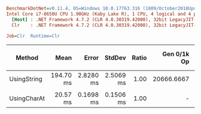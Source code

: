 ``` ini

BenchmarkDotNet=v0.11.4, OS=Windows 10.0.17763.316 (1809/October2018Update/Redstone5)
Intel Core i7-8650U CPU 1.90GHz (Kaby Lake R), 1 CPU, 4 logical and 4 physical cores
  [Host] : .NET Framework 4.7.2 (CLR 4.0.30319.42000), 32bit LegacyJIT-v4.7.3362.0
  Clr    : .NET Framework 4.7.2 (CLR 4.0.30319.42000), 32bit LegacyJIT-v4.7.3362.0

Job=Clr  Runtime=Clr  

```
|      Method |      Mean |     Error |    StdDev | Ratio | Gen 0/1k Op | Gen 1/1k Op | Gen 2/1k Op | Allocated Memory/Op |
|------------ |----------:|----------:|----------:|------:|------------:|------------:|------------:|--------------------:|
| UsingString | 194.70 ms | 2.8280 ms | 2.5069 ms |  1.00 |  20666.6667 |           - |           - |            85.83 MB |
|             |           |           |           |       |             |             |             |                     |
| UsingCharAt |  20.57 ms | 0.1698 ms | 0.1506 ms |  1.00 |           - |           - |           - |             1.91 MB |
